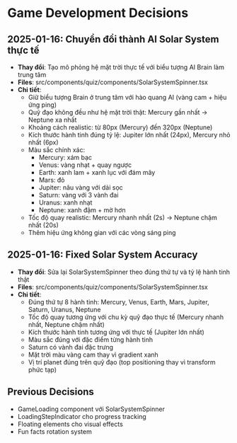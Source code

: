 
# Game Development Decisions

## 2025-01-16: Chuyển đổi thành AI Solar System thực tế
- **Thay đổi**: Tạo mô phỏng hệ mặt trời thực tế với biểu tượng AI Brain làm trung tâm
- **Files**: src/components/quiz/components/SolarSystemSpinner.tsx
- **Chi tiết**:
  - Giữ biểu tượng Brain ở trung tâm với hào quang AI (vàng cam + hiệu ứng ping)
  - Quỹ đạo không đều như hệ mặt trời thật: Mercury gần nhất → Neptune xa nhất
  - Khoảng cách realistic: từ 80px (Mercury) đến 320px (Neptune)
  - Kích thước hành tinh đúng tỷ lệ: Jupiter lớn nhất (24px), Mercury nhỏ nhất (6px)
  - Màu sắc chính xác:
    * Mercury: xám bạc
    * Venus: vàng nhạt + quay ngược
    * Earth: xanh lam + xanh lục với đám mây
    * Mars: đỏ
    * Jupiter: nâu vàng với dải sọc
    * Saturn: vàng với 3 vành đai
    * Uranus: xanh nhạt
    * Neptune: xanh đậm + mờ hơn
  - Tốc độ quay realistic: Mercury nhanh nhất (2s) → Neptune chậm nhất (20s)
  - Thêm hiệu ứng không gian với các vòng sáng ping

## 2025-01-16: Fixed Solar System Accuracy
- **Thay đổi**: Sửa lại SolarSystemSpinner theo đúng thứ tự và tỷ lệ hành tinh thật
- **Files**: src/components/quiz/components/SolarSystemSpinner.tsx
- **Chi tiết**:
  - Đúng thứ tự 8 hành tinh: Mercury, Venus, Earth, Mars, Jupiter, Saturn, Uranus, Neptune
  - Tốc độ quay tương ứng với chu kỳ quỹ đạo thực tế (Mercury nhanh nhất, Neptune chậm nhất)
  - Kích thước hành tinh tương ứng với thực tế (Jupiter lớn nhất)
  - Màu sắc đúng với đặc điểm từng hành tinh
  - Saturn có vành đai đặc trưng
  - Mặt trời màu vàng cam thay vì gradient xanh
  - Vị trí planet đúng trên quỹ đạo (top positioning thay vì transform phức tạp)

## Previous Decisions
- GameLoading component với SolarSystemSpinner
- LoadingStepIndicator cho progress tracking
- Floating elements cho visual effects
- Fun facts rotation system
